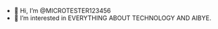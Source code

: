 - 👋 Hi, I’m @MICROTESTER123456
- 👀 I’m interested in EVERYTHING ABOUT TECHNOLOGY AND AIBYE.



<!---
MICROTESTER123456/MICROTESTER123456 is a ✨ special ✨ repository because its `README.md` (this file) appears on your GitHub profile.
You can click the Preview link to take a look at your changes.
--->
